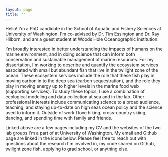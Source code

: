 ```yaml
---
layout: page
title: ""
---
```


Hello! I'm a PhD candidate in the School of Aquatic and Fishery Sciences at University of Washington. I'm co-advised by Dr. Tim Essington and Dr. Ray Hilborn, and am a guest student at Woods Hole Oceanographic Institution. 

I'm broadly interested in better understanding the impacts of humans on the marine environment, and in doing science that can inform both conservation and sustainable management of marine resources. For my dissertation, I'm working to describe and quantify the ecosystem services associated with small but abundant fish that live in the twilight zone of the ocean. These ecosystem services include the role that these fish play in moving carbon in to the deep sea (carbon sequestration), and the role they play in moving energy up to higher levels in the marine food web (supporting services). To study these topics, I use a combination of ecological modeling and data collection at sea and in the lab. Other professional interests include communicating science to a broad audience, teaching, and staying up-to-date on high seas ocean policy and the science used to inform it. Outside of work I love hiking, cross-country skiing, dancing, and spending time with family and friends. 

Linked above are a few pages including my CV and the websites of the two lab groups I'm a part of at University of Washington. My email and Github page are linked in the icons below. Please feel free to reach out with questions about the research I'm involved in, my code shared on Github, twilight zone fish, applying to grad school, or anything else. 
